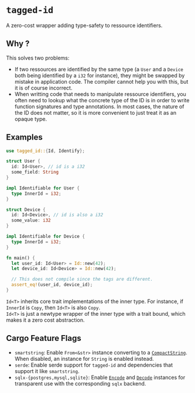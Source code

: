 # `tagged-id`

A zero-cost wrapper adding type-safety to ressource identifiers.

## Why ?
This solves two problems:
- If two ressources are identified by the same type (a `User` and a `Device` both being identified by a `i32` for instance), they might be swapped by mistake in application code. The compiler cannot help you with this, but it is of course incorrect.
- When writting code that needs to manipulate ressource identifiers, you often need to lookup what the concrete type of the ID is in order to write function signatures and type annotations. In most cases, the nature of the ID does not matter, so it is more convenient to just treat it as an opaque type.
  
## Examples
```rust compile_fail
use tagged_id::{Id, Identify};

struct User {
  id: Id<User>, // id is a i32
  some_field: String
}

impl Identifiable for User {
  type InnerId = i32;
}

struct Device {
  id: Id<Device>, // id is also a i32
  some_value: i32
}

impl Identifiable for Device {
  type InnerId = i32;
}

fn main() {
  let user_id: Id<User> = Id::new(42);
  let device_id: Id<Device> = Id::new(42);

  // This does not compile since the tags are different.
  assert_eq!(user_id, device_id);
}
```


`Id<T>` inherits core trait implementations of the inner type. For instance, if `InnerId` is `Copy`, then `Id<T>` is also `Copy`. \
`Id<T>` is just a newtype wrapper of the inner type with a trait bound, which makes it a zero cost abstraction.

## Cargo Feature Flags
- `smartstring`: Enable `From<&str>` instance converting to a [`CompactString`](https://docs.rs/smartstring/latest/smartstring/alias/type.CompactString.html). When disabled, an instance for `String` is enabled instead.
- `serde`: Enable serde support for `tagged-id` and dependencies that support it like `smartstring`.
- `sqlx-{postgres,mysql,sqlite}`: Enable [`Encode`](https://docs.rs/sqlx/latest/sqlx/trait.Encode.html) and [`Decode`](https://docs.rs/sqlx/latest/sqlx/trait.Decode.html) instances for transparent use with the corresponding `sqlx` backend.

